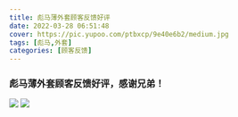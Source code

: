 ```yaml
---
title: 彪马薄外套顾客反馈好评
date: 2022-03-28 06:51:48
cover: https://pic.yupoo.com/ptbxcp/9e40e6b2/medium.jpg
tags: [彪马,外套]
categories: [顾客反馈]
---
```


###  彪马薄外套顾客反馈好评，感谢兄弟！
![](https://pic.yupoo.com/ptbxcp/799d56d5/bcf4a754.jpg)
![](https://pic.yupoo.com/ptbxcp/9e40e6b2/818dd753.jpg)
